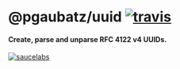 # @pgaubatz/uuid [![travis][travis-image]][travis-url]

#### Create, parse and unparse RFC 4122 v4 UUIDs.

[![saucelabs][saucelabs-image]][saucelabs-url]

[travis-image]: https://img.shields.io/travis/pgaubatz/node-uuid/master.svg
[travis-url]: https://travis-ci.org/pgaubatz/node-uuid
[saucelabs-image]: https://saucelabs.com/browser-matrix/pgaubatz-node-uuid.svg
[saucelabs-url]: https://saucelabs.com/u/pgaubatz-node-uuid
